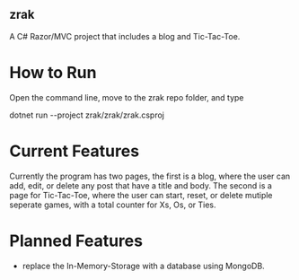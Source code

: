 ## zrak
A C# Razor/MVC project that includes a blog and Tic-Tac-Toe.

# How to Run
Open the command line, move to the zrak repo folder, and type

dotnet run --project zrak/zrak/zrak.csproj

# Current Features
Currently the program has two pages, the first is a blog, where the user can add, edit, or delete any post that have a title and body. The second is a page for Tic-Tac-Toe, where the user can start, reset, or delete mutiple seperate games, with a total counter for Xs, Os, or Ties.

# Planned Features
- replace the In-Memory-Storage with a database using MongoDB.

